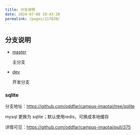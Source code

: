 ```yaml
---
title: 分支说明
date: 2024-07-08 19:43:20
permalink: /pages/21f820/
---
```

## 分支说明

- [master](https://github.com/oddfar/campus-imaotai)

  主分支

- [dev](https://github.com/oddfar/campus-imaotai/tree/dev)

  开发分支

  

### sqlite

分支地址：<https://github.com/oddfar/campus-imaotai/tree/sqlite>

mysql 更换为 sqlite；默认使用redis，可换成本地缓存

详情可见：<https://github.com/oddfar/campus-imaotai/pull/375>

